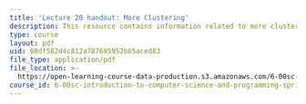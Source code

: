 ```yaml
---
title: 'Lecture 20 handout: More Clustering'
description: This resource contains information related to more clustering.
type: course
layout: pdf
uid: 60df582d4c812a787695952b65aced83
file_type: application/pdf
file_location: >-
  https://open-learning-course-data-production.s3.amazonaws.com/6-00sc-introduction-to-computer-science-and-programming-spring-2011/60df582d4c812a787695952b65aced83_MIT6_00SCS11_lec20.pdf
course_id: 6-00sc-introduction-to-computer-science-and-programming-spring-2011
---
```

